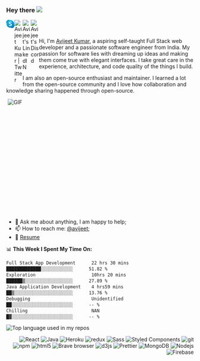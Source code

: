 ### Hey there <img src="https://media.giphy.com/media/hvRJCLFzcasrR4ia7z/giphy.gif" width="25px">
<a href="https://join.skype.com/invite/XcN0Ch520ruL">
  <img align="left" alt="Avijeet's Skype" width="22px" src="https://raw.githubusercontent.com/avijeet25/myinfo/master/skype.png" />
</a>
<a href="#">
  <img align="left" alt="Avijeet Kumar | Twitter" width="22px" src="https://raw.githubusercontent.com/peterthehan/peterthehan/master/assets/twitter.svg" />
</a>
<a href="https://www.linkedin.com/in/avijeet-kumar-910aa0189/">
  <img align="left" alt="Avijeet's LinkedIN" width="22px" src="https://raw.githubusercontent.com/peterthehan/peterthehan/master/assets/linkedin.svg" />
</a>
<a href="https://discord.gg/XNxNUKZz">
  <img align="left" alt="Avijeet's Discord" width="22px" src="https://raw.githubusercontent.com/peterthehan/peterthehan/master/assets/discord.svg" />
</a>

<br />
<br />

Hi, I'm [Avijeet Kumar](https://portfolio-4bdad.web.app/), a aspiring self-taught Full Stack web developer and a passionate software engineer from India. My passion for software lies with dreaming up ideas and making them come true with elegant interfaces. I take great care in the experience, architecture, and code quality of the things I build.

I am also an open-source enthusiast and maintainer. I learned a lot from the open-source community and I love how collaboration and knowledge sharing happened through open-source.


  <img align="right" alt="GIF" src="https://github.com/abhisheknaiidu/abhisheknaiidu/blob/master/code.gif?raw=true" width="500" height="320" />
  
- 💬 Ask me about anything, I am happy to help;
- 📫 How to reach me: [@avijeet](https://www.linkedin.com/in/avijeet-kumar-910aa0189/);
- 📝 [Resume](https://portfolio-4bdad.web.app/)

<!-- **Languages and Tools:**  

<code><img height="20" src="https://raw.githubusercontent.com/github/explore/80688e429a7d4ef2fca1e82350fe8e3517d3494d/topics/javascript/javascript.png"></code>
<code><img height="20" src="https://raw.githubusercontent.com/github/explore/80688e429a7d4ef2fca1e82350fe8e3517d3494d/topics/vue/vue.png"></code>
<code><img height="20" src="https://raw.githubusercontent.com/github/explore/80688e429a7d4ef2fca1e82350fe8e3517d3494d/topics/react/react.png"></code>
<code><img height="20" src="https://raw.githubusercontent.com/github/explore/5c058a388828bb5fde0bcafd4bc867b5bb3f26f3/topics/graphql/graphql.png"></code>
<code><img height="20" src="https://raw.githubusercontent.com/github/explore/80688e429a7d4ef2fca1e82350fe8e3517d3494d/topics/nodejs/nodejs.png"></code>
<code><img height="20" src="https://raw.githubusercontent.com/github/explore/80688e429a7d4ef2fca1e82350fe8e3517d3494d/topics/cpp/cpp.png"></code>
<code><img height="20" src="https://raw.githubusercontent.com/github/explore/80688e429a7d4ef2fca1e82350fe8e3517d3494d/topics/python/python.png"></code>
<code><img height="20" src="https://raw.githubusercontent.com/github/explore/80688e429a7d4ef2fca1e82350fe8e3517d3494d/topics/mysql/mysql.png"></code>
<code><img height="20" src="https://raw.githubusercontent.com/github/explore/80688e429a7d4ef2fca1e82350fe8e3517d3494d/topics/firebase/firebase.png"></code>
<code><img height="20" src="https://raw.githubusercontent.com/github/explore/80688e429a7d4ef2fca1e82350fe8e3517d3494d/topics/git/git.png"></code> -->

📊 **This Week I Spent My Time On:**
<!--START_SECTION:waka-->
```text
Full Stack App Development      22 hrs 30 mins       █████████████░░░░░░░░░░░░      51.82 % 
Exploration                     10hrs 20 mins        ██████▒░░░░░░░░░░░░░░░░░░      27.89 % 
Java Application Development    4 hrs59 mins         ██▒░░░░░░░░░░░░░░░░░░░░░░      13.76 % 
Debugging                       Unidentified         ██░░░░░░░░░░░░░░░░░░░░░░░      -- % 
Chilling                        NAN                  █▓░░░░░░░░░░░░░░░░░░░░░░░      -- % 
```
<!--END_SECTION:waka-->
<div align="left">
  <img width="300" src="https://github-readme-stats.vercel.app/api/top-langs/?username=aralroca&layout=compact&hide_title=1&card_width=300" alt="Top language used in my repos" />
  <!-- <br />
  <small>📈 Languages used in my public repos - big fan of JavaScript 😛</small>
  <br />
  <br /> -->
</div>
<div width="200" align="right">
<!-- <h3>Things I code with</h3> -->
<p>
  <img alt="React" src="https://img.shields.io/badge/-React-45b8d8?style=flat-square&logo=react&logoColor=white" />

  <img alt="Java" src="https://img.shields.io/badge/-Java-ea2845?style=flat-square&logo=java&logoColor=white" />

  <!-- <img alt="Google Cloud Platform" src="https://img.shields.io/badge/-Google_Cloud_Platform-1a73e8?style=flat-square&logo=google-cloud&logoColor=white" /> -->

  <img alt="Heroku" src="https://img.shields.io/badge/-Heroku-430098?style=flat-square&logo=heroku&logoColor=white" />
  <img alt="redux" src="https://img.shields.io/badge/-Redux-764ABC?style=flat-square&logo=redux&logoColor=white" />
  <img alt="Sass" src="https://img.shields.io/badge/-Sass-CC6699?style=flat-square&logo=sass&logoColor=white" />
  <img alt="Styled Components" src="https://img.shields.io/badge/-Styled_Components-db7092?style=flat-square&logo=styled-components&logoColor=white" />
  <img alt="git" src="https://img.shields.io/badge/-Git-F05032?style=flat-square&logo=git&logoColor=white" />

  <img alt="npm" src="https://img.shields.io/badge/-NPM-CB3837?style=flat-square&logo=npm&logoColor=white" />
  <img alt="html5" src="https://img.shields.io/badge/-HTML5-E34F26?style=flat-square&logo=html5&logoColor=white" />
  <img alt="Brave browser" src="https://img.shields.io/badge/-Brave_Browser-FB542B?style=flat-square&logo=brave&logoColor=white" />

  <img alt="d3js" src="https://img.shields.io/badge/-D3.js-F9A03C?style=flat-square&logo=d3.js&logoColor=white" />
  <img alt="Prettier" src="https://img.shields.io/badge/-Prettier-F7B93E?style=flat-square&logo=prettier&logoColor=white" />
  <img alt="MongoDB" src="https://img.shields.io/badge/-MongoDB-13aa52?style=flat-square&logo=mongodb&logoColor=white" />
  <img alt="Nodejs" src="https://img.shields.io/badge/-Nodejs-43853d?style=flat-square&logo=Node.js&logoColor=white" />  
  <img alt="Firebase" src="https://img.shields.io/badge/-Firebase-FB542B?style=flat-square&logo=Firebase&logoColor=white" />
</p>
</div>
<!-- 
📈 My GitHub Stats

<p align="center"> <img src="https://github-readme-stats.vercel.app/api?username=avijeet25&show_icons=true&theme=gotham" alt="avijeetKumar" /> -->
<!-- <div align="center">
  <img width="" src="https://github-readme-stats.vercel.app/api/top-langs/?username=aralroca&layout=compact&hide_title=1&card_width=300" alt="Top language used in my repos" />
  <br />
  <small>📈 Languages used in my public repos - big fan of JavaScript 😛</small>
  <br />
  <br />
</div> -->



